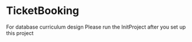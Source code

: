 TicketBooking
=============
For database curriculum design
Please run the InitProject after you set up this project

